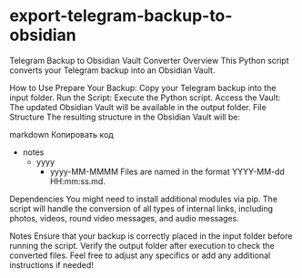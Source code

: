 # export-telegram-backup-to-obsidian


Telegram Backup to Obsidian Vault Converter
Overview
This Python script converts your Telegram backup into an Obsidian Vault.

How to Use
Prepare Your Backup: Copy your Telegram backup into the input folder.
Run the Script: Execute the Python script.
Access the Vault: The updated Obsidian Vault will be available in the output folder.
File Structure
The resulting structure in the Obsidian Vault will be:

markdown
Копировать код
- notes
  - yyyy
     - yyyy-MM-MMMM
Files are named in the format YYYY-MM-dd HH:mm:ss.md.

Dependencies
You might need to install additional modules via pip. The script will handle the conversion of all types of internal links, including photos, videos, round video messages, and audio messages.

Notes
Ensure that your backup is correctly placed in the input folder before running the script.
Verify the output folder after execution to check the converted files.
Feel free to adjust any specifics or add any additional instructions if needed!
